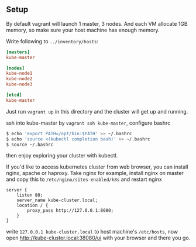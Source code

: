 ## Setup

By default vagrant will launch 1 master, 3 nodes. And each VM allocate 1GB memory, so make sure your host machine has enough memory.

Write following to `../inventory/hosts`:

```conf
[masters]
kube-master

[nodes]
kube-node1
kube-node2
kube-node3

[etcd]
kube-master
```

Just run `vagrant up` in this directory and the cluster will get up and running.

ssh into kube-master by `vagrant ssh kube-master`, configure bashrc

```bash
$ echo 'export PATH=/opt/bin:$PATH' >> ~/.bashrc
$ echo 'source <(kubectl completion bash)' >> ~/.bashrc
$ source ~/.bashrc
```

then enjoy exploring your cluster with kubectl.

If you'd like to access kubernetes cluster from web browser, you can install nginx, apache or haproxy. Take nginx for example, install nginx on master and copy this to `/etc/nginx/sites-enabled/k8s` and restart nginx

```
server {
    listen 80;
	server_name kube-cluster.local;
	location / {
	    proxy_pass http://127.0.0.1:8080;
	}
}
```

write `127.0.0.1 kube-cluster.local` to host machine's `/etc/hosts`, now open http://kube-cluster.local:38080/ui with your browser and there you go.
